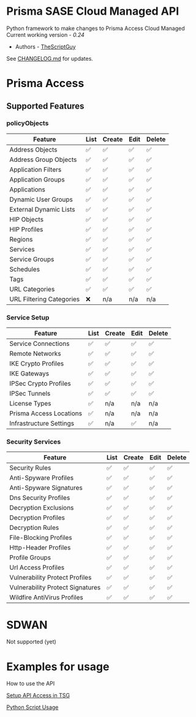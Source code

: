 # Prisma SASE Cloud Managed API
Python framework to make changes to Prisma Access Cloud Managed
Current working version - _0.24_

* Authors - [TheScriptGuy](https://github.com/TheScriptGuy)


See [CHANGELOG.md](https://github.com/PaloAltoNetworks/PrismaSASECloudManaged-Python/blob/main/CHANGELOG.md) for updates.

# Prisma Access
## Supported Features 
### policyObjects
| Feature | List | Create | Edit | Delete |
| ------- | ---- | ------ | ---- | ------ |
| Address Objects | :white_check_mark: | :white_check_mark: | :white_check_mark: | :white_check_mark: |
| Address Group Objects | :white_check_mark: | :white_check_mark: | :white_check_mark: | :white_check_mark: |
| Application Filters | :white_check_mark: | :white_check_mark: | :white_check_mark: | :white_check_mark: |
| Application Groups | :white_check_mark: | :white_check_mark: | :white_check_mark: | :white_check_mark: |
| Applications | :white_check_mark: | :white_check_mark: | :white_check_mark: | :white_check_mark: |
| Dynamic User Groups | :white_check_mark: | :white_check_mark: | :white_check_mark: | :white_check_mark: |
| External Dynamic Lists | :white_check_mark: | :white_check_mark: | :white_check_mark: | :white_check_mark: |
| HIP Objects | :white_check_mark: | :white_check_mark: | :white_check_mark: | :white_check_mark: |
| HIP Profiles | :white_check_mark: | :white_check_mark: | :white_check_mark: | :white_check_mark: |
| Regions| :white_check_mark: | :white_check_mark: | :white_check_mark: | :white_check_mark: |
| Services | :white_check_mark: | :white_check_mark: | :white_check_mark: | :white_check_mark: |
| Service Groups | :white_check_mark: | :white_check_mark: | :white_check_mark: | :white_check_mark: |
| Schedules | :white_check_mark: | :white_check_mark: | :white_check_mark: | :white_check_mark: |
| Tags | :white_check_mark: | :white_check_mark: | :white_check_mark: | :white_check_mark: |
| URL Categories | :white_check_mark: | :white_check_mark: | :white_check_mark: | :white_check_mark: |
| URL Filtering Categories | :x: | n/a | n/a | n/a |


### Service Setup
| Feature | List | Create | Edit | Delete |
| ------- | ---- | ------ | ---- | ------ |
| Service Connections | :white_check_mark: | :white_check_mark: | :white_check_mark: | :white_check_mark: |
| Remote Networks | :white_check_mark: | :white_check_mark: | :white_check_mark: | :white_check_mark: |
| IKE Crypto Profiles | :white_check_mark: | :white_check_mark: | :white_check_mark: | :white_check_mark: |
| IKE Gateways | :white_check_mark: | :white_check_mark: | :white_check_mark: | :white_check_mark: | 
| IPSec Crypto Profiles | :white_check_mark: | :white_check_mark: | :white_check_mark: | :white_check_mark: |
| IPSec Tunnels | :white_check_mark: | :white_check_mark: | :white_check_mark: | :white_check_mark: |
| License Types | :white_check_mark: | n/a | n/a | n/a |
| Prisma Access Locations | :white_check_mark: | n/a | n/a | n/a |
| Infrastructure Settings | :white_check_mark: | n/a | :white_check_mark: | n/a |

### Security Services
| Feature | List | Create | Edit | Delete |
| ------- | ---- | ------ | ---- | ------ |
| Security Rules | :white_check_mark: | :white_check_mark: | :white_check_mark: | :white_check_mark: |
| Anti-Spyware Profiles | :white_check_mark: | :white_check_mark: | :white_check_mark: | :white_check_mark: |
| Anti-Spyware Signatures | :white_check_mark: | :white_check_mark: | :white_check_mark: | :white_check_mark: |
| Dns Security Profiles | :white_check_mark: | :white_check_mark: | :white_check_mark: | :white_check_mark: | 
| Decryption Exclusions | :white_check_mark: | :white_check_mark: | :white_check_mark: | :white_check_mark: |
| Decryption Profiles | :white_check_mark: | :white_check_mark: | :white_check_mark: | :white_check_mark: |
| Decryption Rules | :white_check_mark: | :white_check_mark: | :white_check_mark: | :white_check_mark: |
| File-Blocking Profiles | :white_check_mark: | :white_check_mark: | :white_check_mark: | :white_check_mark: |
| Http-Header Profiles | :white_check_mark: | :white_check_mark: | :white_check_mark: | :white_check_mark: |
| Profile Groups | :white_check_mark: | :white_check_mark: | :white_check_mark: | :white_check_mark: |
| Url Access Profiles | :white_check_mark: | :white_check_mark: | :white_check_mark: | :white_check_mark: |
| Vulnerability Protect Profiles | :white_check_mark: | :white_check_mark: | :white_check_mark: | :white_check_mark: |
| Vulnerability Protect Signatures | :white_check_mark: | :white_check_mark: | :white_check_mark: | :white_check_mark: |
| Wildfire AntiVirus Profiles | :white_check_mark: | :white_check_mark: | :white_check_mark: | :white_check_mark: |

# SDWAN
Not supported (yet)

# Examples for usage
How to use the API

[Setup API Access in TSG](https://github.com/PaloAltoNetworks/PrismaSASECloudManaged-Python/blob/main/usage-identity-access.md)

[Python Script Usage](https://github.com/PaloAltoNetworks/PrismaSASECloudManaged-Python/blob/main/usage-python.md)
